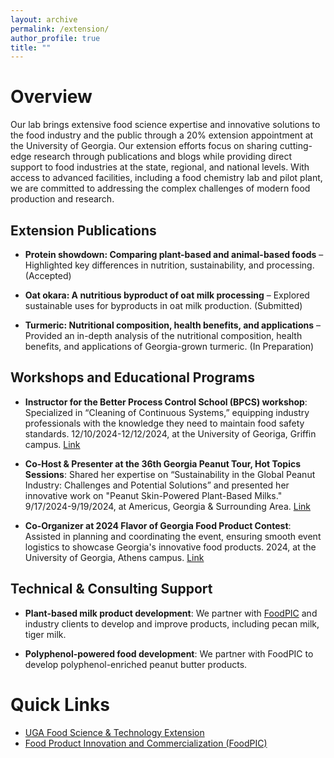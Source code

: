 ```yaml
---
layout: archive
permalink: /extension/
author_profile: true
title: ""
---
```


Overview
======
Our lab brings extensive food science expertise and innovative solutions to the food industry and the public through a 20% extension appointment at the University of Georgia. Our extension efforts focus on sharing cutting-edge research through publications and blogs while providing direct support to food industries at the state, regional, and national levels. With access to advanced facilities, including a food chemistry lab and pilot plant, we are committed to addressing the complex challenges of modern food production and research.

## Extension Publications

+ **Protein showdown: Comparing plant-based and animal-based foods** – Highlighted key differences in nutrition, sustainability, and processing. (Accepted)

+ **Oat okara: A nutritious byproduct of oat milk processing** – Explored sustainable uses for byproducts in oat milk production. (Submitted)

+ **Turmeric: Nutritional composition, health benefits, and applications** – Provided an in-depth analysis of the nutritional composition, health benefits, and applications of Georgia-grown turmeric. (In Preparation)

## Workshops and Educational Programs

+ **Instructor for the Better Process Control School (BPCS) workshop**: Specialized in “Cleaning of Continuous Systems,” equipping industry professionals with the knowledge they need to maintain food safety standards. 12/10/2024-12/12/2024, at the University of Georiga, Griffin campus. [Link](https://calendar.uga.edu/event/better-process-control-school)

+ **Co-Host & Presenter at the 36th Georgia Peanut Tour, Hot Topics Sessions**: Shared her expertise on “Sustainability in the Global Peanut Industry: Challenges and Potential Solutions” and presented her innovative work on "Peanut Skin-Powered Plant-Based Milks." 9/17/2024-9/19/2024, at Americus, Georgia & Surrounding Area. [Link](https://georgiapeanuttour.com/2024/09/2024gpt_welcome/)

+ **Co-Organizer at 2024 Flavor of Georgia Food Product Contest**: Assisted in planning and coordinating the event, ensuring smooth event logistics to showcase Georgia's innovative food products. 2024, at the University of Georgia, Athens campus. [Link](https://news.uga.edu/flavor-of-georgia-grand-prize-goes-to-new-creation-soda-works/)

## Technical & Consulting Support

+ **Plant-based milk product development**: We partner with [FoodPIC](https://foodpic.uga.edu/) and industry clients to develop and improve products, including pecan milk, tiger milk.

+ **Polyphenol-powered food development**: We partner with FoodPIC to develop polyphenol-enriched peanut butter products.

Quick Links
======
+ [UGA Food Science & Technology Extension](https://foodscience.caes.uga.edu/extension.html)
+ [Food Product Innovation and Commercialization (FoodPIC)](https://foodpic.uga.edu/)
 




